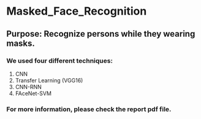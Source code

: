 # Masked_Face_Recognition

## Purpose: Recognize persons while they wearing masks. 


### We used four different techniques:
1. CNN
2. Transfer Learning (VGG16)
3. CNN-RNN
4. FAceNet-SVM


### For more information, please check the report pdf file.
